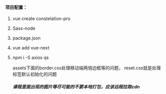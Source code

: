 #### 项目配置：

1. vue create constelation-pro

2. Sass-node

3. package.json

4. vue add vue-next

5. npm i -S axios qs

   assets下面的border.css处理移动端两倍边框等的问题， reset.css就是处理标签默认初始化的问题

   ##### 课程里面出现的图片等尽可能的不要本地打包，应该远程拉取cdn

   

   ##### 

   ##### 

   
